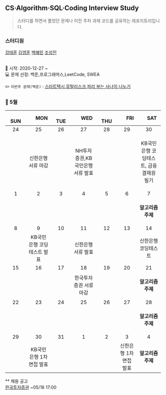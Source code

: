 ## CS·Algorithm·SQL·Coding Interview Study
<blockquote>스터디를 하면서 풀었던 문제나 이전 주차 과제 코드를 공유하는 레포지토리입니다.</blockquote>

### 스터디원

[강태훈](https://github.com/shuttlecock0) [김영훈](https://github.com/kim0hoon) [백혜민](https://github.com/HyeminBaek) [조성진](https://github.com/noel7781)

<br> 📌 시작: 2020-12-27 ~
<br> 💻 문제 선정: 백준,프로그래머스,LeetCode, SWEA

✏️ `이번주 문제(백준)` : [스타트택시](https://www.acmicpc.net/problem/19238),[뮤탈리스크](https://www.acmicpc.net/problem/12869),[피리 부는 사나이](https://www.acmicpc.net/problem/16724),[나누기](https://www.acmicpc.net/problem/21757)

<h3> 📅 5월 </h3>

|　  SUN　  |　  MON　  |　  TUE　  |　  WED　  |　  THU　  |　  FRI　  |　  SAT　  |
|:---:|:---:|:---:|:---:|:---:|:---:|:---:|
|   24   |   25   |   26   |   27   |   28   |   29   |   30   |
||신한은행 서류 마감||NH투자증권,KB국민은행 서류 발표|||<p>KB국민은행 코딩테스트, 금융결제원 필기</p>|
|   1   |   2   |   3   |   4   |   5   |   6   |   7   |
|||||||<p><b>알고리즘 주제</b> </p>|
|   8   |   9   |   10   |   11   |   12   |   13   |   14   |
||KB국민은행 코딩테스트 발표||신한은행 서류 발표|||신한은행 코딩테스트|
|   15   |   16   |   17   |   18   |   19   |   20   |   21   |
||||한국투자증권 서류 마감|||<p><b>알고리즘 주제</b> </p>|
|   22   |   23   |   24   |   25   |   26   |   27   |   28   |
|||||||<p><b>알고리즘 주제</b></p>|
|   29   |   30   |   31   |   1   |   2   |   3   |   4   |
||KB국민은행 1차 면접 발표||||신한은행 1차 면접 발표|<p><b>알고리즘 주제</b> </p>|



** 채용 공고
<br>[한국투자증권](https://kis-ceo2022.com/) ~05/18 17:00
